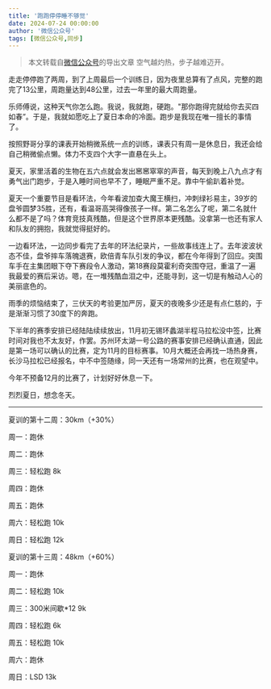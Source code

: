 ```yaml
---
title: '跑跑停停睡不够觉'
date: 2024-07-24 00:00:00
author: '微信公众号'
tags: [微信公众号,同步]
---
```


> 本文转载自[微信公众号](https://mp.weixin.qq.com/)的导出文章
空气越灼热，步子越难迈开。

走走停停跑了两周，到了上周最后一个训练日，因为夜里总算有了点风，完整的跑完了13公里，周跑量达到48公里，过去一年里的最大周跑量。

乐师傅说，这种天气你怎么跑。我说，我就跑，硬跑。"那你跑得完就给你去买四如春”。于是，我就如愿吃上了夏日本命的冷面。跑步是我现在唯一擅长的事情了。

按照野哥分享的课表开始稍微系统一点的训练，课表只有周一是休息日，我还会给自己稍微偷点懒。体力不支四个大字一直悬在头上。

夏天，家里活着的生物在五六点就会发出窸窸窣窣的声音，每天到晚上八九点才有勇气出门跑步，于是入睡时间也早不了，睡眠严重不足。靠中午偷趴着补觉。

夏天一个重要节目是看环法，今年看波加查大魔王横扫，冲刺绿衫易主，39岁的盘爷圆梦35胜，还有，看温哥高哭得像孩子一样。第二名怎么了呢，第二名就什么都不是了吗？体育竞技真残酷，但是这个世界原本更残酷。没拿第一也还有家人和队友的拥抱，我就觉得挺好的。

一边看环法，一边同步看完了去年的环法纪录片，一些故事线连上了。去年波波状态不佳，盘爷摔车落魄退赛，欧倍青车队引发的争议，都在今年得到了回应。突围车手在主集团眼下夺下赛段令人激动，第18赛段莫霍利奇突围夺冠，重温了一遍我最爱的赛后采访。嗯，在一堆残酷血泪之中，还能寻到，这一切是有触动人心的美丽底色的。

雨季的烦恼结束了，三伏天的考验更加严厉，夏天的夜晚多少还是有点仁慈的，于是渐渐习惯了30度下的奔跑。

下半年的赛季安排已经陆陆续续放出，11月初无锡环蠡湖半程马拉松没中签，比赛时间对我也不太友好，作罢。苏州环太湖一号公路的赛事安排已经确认直通，因此是第一场可以确认的比赛，定为11月的目标赛事。10月大概还会再找一场热身赛，长沙马拉松已经报名，中不中签随缘，同一天还有一场常州的比赛，也在观望中。

今年不预备12月的比赛了，计划好好休息一下。

烈烈夏日，想念冬天。

---

夏训的第十二周：30km（+30%）

周一：跑休

周二：跑休

周三：轻松跑 8k

周四：跑休

周五：跑休

周六：轻松跑 10k

周日：轻松跑 12k

夏训的第十三周：48km（+60%）

周一：跑休

周二：轻松跑 10k

周三：300米间歇\*12 9k

周四：轻松跑 6k

周五：轻松跑 10k

周六：跑休

周日：LSD 13k